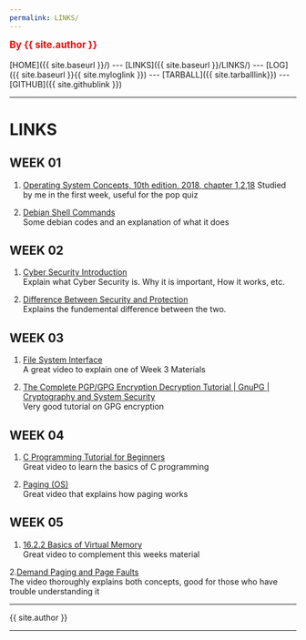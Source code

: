 ```yaml
---
permalink: LINKS/
---
```

<span style="color:red; font-weight:bold; font-size:larger;">By {{ site.author }}</span>
<br><br>
[HOME]({{ site.baseurl }}/) ---
[LINKS]({{ site.baseurl }}/LINKS/) ---
[LOG]({{ site.baseurl }}{{ site.myloglink }}) ---
[TARBALL]({{ site.tarballlink}}) ---
[GITHUB]({{ site.githublink }})
<br>
<hr>

# LINKS

## WEEK 01
1. [Operating System Concepts, 10th edition, 2018, chapter 1,2,18](https://www.os-book.com/OS10/slide-dir/)
Studied by me in the first week, useful for the pop quiz

2. [Debian Shell Commands](https://wiki.debian.org/ShellCommands)<br>
Some debian codes and an explanation of what it does

## WEEK 02
1. [Cyber Security Introduction](https://www.youtube.com/watch?v=rcDO8km6R6c)<br>
Explain what Cyber Security is. Why it is important, How it works, etc.

2. [Difference Between Security and Protection](https://www.geeksforgeeks.org/difference-between-security-and-protection/)<br>
Explains the fundemental difference between the two.

## WEEK 03
1. [File System Interface](https://www.youtube.com/watch?v=duUccxFcJ9g)<br>
A great video to explain one of Week 3 Materials

2. [The Complete PGP/GPG Encryption Decryption Tutorial | GnuPG | Cryptography and System Security](https://www.youtube.com/watch?v=_uXb7gsJwoM)<br>
Very good tutorial on GPG encryption

## WEEK 04
1. [C Programming Tutorial for Beginners](https://youtu.be/KJgsSFOSQv0)<br>
Great video to learn the basics of C programming

2. [Paging (OS)](https://www.youtube.com/watch?v=LKYKp_ZzlvM)<br>
Great video that explains how paging works

## WEEK 05
1. [16.2.2 Basics of Virtual Memory](https://www.youtube.com/watch?v=8yO2FBBfaB0)<br>
Great video to complement this weeks material

2.[Demand Paging and Page Faults](https://www.youtube.com/watch?v=58TYdisGrX0)<br>
The video thoroughly explains both concepts, good for those who have trouble understanding it
<br>
<hr>
{{ site.author }}
<hr>
<br>

